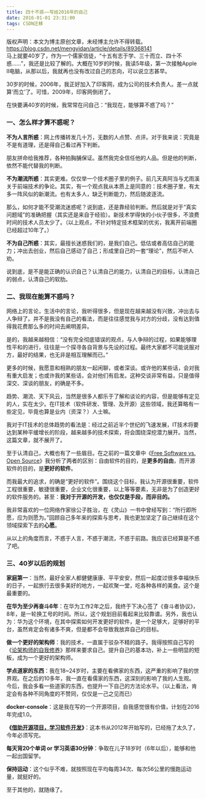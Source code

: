 ```yaml
---
title: 四十不惑——写给2016年的自己
date: 2016-01-01 23:31:00
tags: CSDN迁移
---
```

 版权声明：本文为博主原创文章，未经博主允许不得转载。 https://blog.csdn.net/mengyidan/article/details/89368141   
   马上就要40岁了，作为一个儒家信徒，“十五有志于学、三十而立、四十不惑......”，我还是比较了解的。大概在10岁的时候，我读5年级，第一次接触Apple II电脑，从那以后，我就再也没有改过自己的志向，可以说立志甚早。

 30岁的时候，2006年，我正好加入了印客网，成为公司的技术负责人。差一点就算‘而立’了。可惜，2009年，印客网倒闭了。

 在快要满40岁的时候，我常常在问自己：“我现在，能够算不惑了吗？”

 
### 一、怎么样才算不惑呢？

 **不为人言所惑**：网上传播转发几十万，无数的人点赞、点评。对于我来说：究竟是不是有道理，还是得自己看过再下判断。

 朋友拼命给我推荐，各种拍胸脯保证。虽然我完全信任他的人品。但是他的判断，依然不能代替我的判断。

 **不为潮流所惑**：其实更难。仅仅举一个技术圈子里的例子。前几天真阿当与尤雨溪关于前端技术的争论。其实，有一个观点我从本质上是同意的：技术圈子里，有太多一阵风似的新潮流。也有太多人，缺乏判断能力，然后随波逐流。

 那么，如何才能不受潮流迷惑呢？说到底，还是靠经验判断。然后就是对于“真实问题域”的准确把握（其实还是来自于经验）。新技术学得快的小伙子很多，不浪费时间的技术人员太少了。（以上观点，不针对特定技术框架的优劣，我离开前端圈已经超过10年了。）

 **不为自己所惑**：其实，最擅长迷惑我们的，是我们自己。低估或者高估自己的能力；冲出去创业，然后自己感动了自己；形成里自己的一套“理论”，然后不听人劝。

 说到底，是不是能正确的认识自己？认清自己的能力，认清自己的目标，认清自己的弱点，认清自己的软肋。

 
### 二、我现在能算不惑吗？

 网络上的言论，生活中的言论，我听得很多，但是现在越来越没有兴致，冲出去与人争辩了。并不是我没有自己的看法，而是往往感觉我与对方的分歧，没有达到值得我花费那么多的时间去阐明差异。

 是的，我越来越相信：“没有完全彻底错误的观点，与人争辩的过程，如果能够理性平和的进行，往往是一个探寻各自背景与先设的过程。最终大家都不可能说服对方，最好的结果，也无非是相互理解而已。”

 更多的时候，我愿意和相熟的朋友一起闲聊，或者深谈。或许他的某些话，会对我有重大启发；也或许我的某些话，会对他们有启发。这种交谈非常有益，只是值得深交、深谈的朋友，的确是不多。

 趋势、潮流、天下风云，当然是很多人都乐于了解和谈论的内容，但是能够有定见的人，实在太少。在IT技术（软件研发、管理、及开源）这些领域，我还算略有一些定见，毕竟也算是业内（资深？）人士嘛。

 我对于IT技术的总体趋势的看法是：经过之前近半个世纪的飞速发展，IT技术将要达到某种平缓增长的阶段，越来越多的技术探索，将会围绕深挖潜力展开。当然，这篇文章，就不展开了。

 至于认清自己，大概也有了一些眉目。在之前的一篇文章中《[Free Software vs. Open Source](https://www.jianshu.com/p/cce2c0948d64)》我分析了两者的区别：自由软件的目的，是**更多的自由**，而开源软件的目的，是**更好的软件**。

 而我最大的追求，的确是“更好的软件”。围绕这个目标，我认为开源很重要，软件工程很重要，敏捷很重要，企业文化很重要，以上等等要素，无非是为了创造更好的软件服务的。甚至：**我对于开源的开发，也仅仅是手段，而非目的。**

 我非常喜欢的一位网络作家徐公子胜治，在《灵山》一书中曾经写到：“所行即所愿，应为则愿为。”回顾自己多年来的探索与思考，我也更加坚定了自己继续在这个领域探索下去的**心愿**。

 从以上的角度而言，不惑于人言，不惑于潮流，不惑于前路。我应该已经算是不惑了吧。

 
### 三、40岁以后的规划

 **家庭第一**：当然，最好全家人都健健康康、平平安安，然后一起度过很多幸福快乐的日子，一起旅行去很多美好的地方，一起欢聚一堂，吃各种各样的美食。这个是最重要的。

 **在华为至少再奋斗6年**：在华为工作2年之后，我终于下决心签了《奋斗者协议》，8年，是一轮换工号的时间。所以，这个规划目前看起来比较靠谱。另外，我也认为：华为这个环境，在其中探索如何开发更好的软件，是一个足够大，足够好的平台，虽然肯定会有诸多不爽，但是都不会导致我放弃自己的目标。

 **做一个更好的架构师**：我的技术，一直属于驳杂不精的路子。我得按照自己写的《[论架构师的自我修养](https://www.jianshu.com/p/1abedaf81260)》那样来要求自己。提升自己的基本功，补上一些明显的短板，成为一个更好的架构师。

 **学点道家的东西**：我在18~24岁时，主要在看佛家的东西，这严重的影响了我的世界观。在之后的10多年，我一直在看儒家的东西，这深刻的影响了我的人生观。今后，我会多看一些道家的东西，也提升一下自己的方法论水平。（以上看法，肯定会有各种不同角度的不赞同，仅仅是一己之见而已）

 **docker-console**：这是我在写的一个开源项目，自我感觉很有价值，计划在2016年完成1.0。

 **《[借助开源项目，学习软件开发](https://link.jianshu.com?t=https://github.com/zhuangbiaowei/learn-with-open-source)》**：这本书从2012年开始写的，已经拖了太久了，今年必须写完。

 **每天背20个单词 or 学习英语30分钟**：争取在儿子18岁时（6年以后），能够和他一起出国留学。

 **保持运动**：这个似乎不难，就按照现在平均每周34次、每次56公里的慢跑运动量，就挺好的。

 至于其他的，就随缘了。

   
   
 